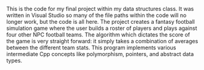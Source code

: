 This is the code for my final project within my data structures class. It was written in Visual Studio so
many of the file paths within the code will no longer work, but the code is all here. The project creates
a fantasy football simulation game where the user builds a roster of players and plays against four other NPC
football teams. The algorithm which dictates the score of the game is very straight forward: it simply takes
a combination of averages between the different team stats. This program implements various intermediate Cpp
concepts like polymorphism, pointers, and abstract data types. 
